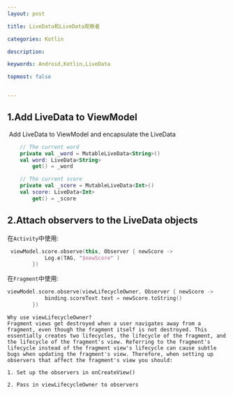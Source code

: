 ```yaml
---
layout: post

title: LiveData和LiveData观察者

categories: Kotlin

description: 

keywords: Android,Kotlin,LiveData

topmost: false


---
```


## 1.Add LiveData to ViewModel 

​	Add LiveData to ViewModel and encapsulate the LiveData

```kotlin
    // The current word
    private val _word = MutableLiveData<String>()
    val word: LiveData<String>
        get() = _word

    // The current score
    private val _score = MutableLiveData<Int>()
    val score: LiveData<Int>
        get() = _score
```

## 2.Attach observers to the LiveData objects

在`Activity`中使用:

```kotlin
 viewModel.score.observe(this, Observer { newScore ->
            Log.e(TAG, "$newScore" )
        })
```

在`Fragment`中使用:

```kotlin
viewModel.score.observe(viewLifecycleOwner, Observer { newScore ->
            binding.scoreText.text = newScore.toString()
        })
```

```shell
Why use viewLifecycleOwner?
Fragment views get destroyed when a user navigates away from a fragment, even though the fragment itself is not destroyed. This essentially creates two lifecycles, the lifecycle of the fragment, and the lifecycle of the fragment's view. Referring to the fragment's lifecycle instead of the fragment view's lifecycle can cause subtle bugs when updating the fragment's view. Therefore, when setting up observers that affect the fragment's view you should:

1. Set up the observers in onCreateView()

2. Pass in viewLifecycleOwner to observers
```



